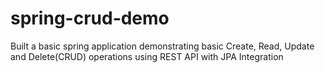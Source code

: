 # spring-crud-demo
Built a basic spring application demonstrating basic Create, Read, Update and Delete(CRUD) operations using REST API with JPA Integration
